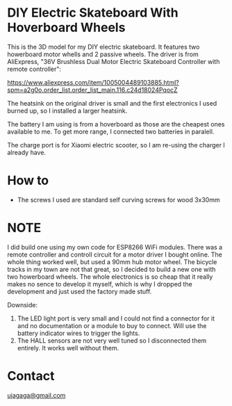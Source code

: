 # DIY Electric Skateboard With Hoverboard Wheels

This is the 3D model for my DIY electric skateboard. It features two howerboard motor whells and 2 passive wheels. 
The driver is from AliExpress, "36V Brushless Dual Motor Electric Skateboard Controller with remote controller":

https://www.aliexpress.com/item/1005004489103885.html?spm=a2g0o.order_list.order_list_main.116.c24d18024PqocZ

The heatsink on the original driver is small and the first electronics I used burned up, so I installed a larger heatsink.

The battery I am using is from a hoverboard as those are the cheapest ones available to me. 
To get more range, I connected two batteries in paralell.

The charge port is for Xiaomi electric scooter, so I am re-using the charger I already have.

# How to
- The screws I used are standard self curving screws for wood 3x30mm

# NOTE
I did build one using my own code for ESP8266 WiFi modules. There was a remote controller and controll circuit for a motor driver
I bought online. The whole thing worked well, but used a 90mm hub motor wheel. The bicycle tracks in my town are not that great, 
so I decided to build a new one with two howerboard wheels. The whole electronics is so cheap that it really makes no sence to develop it myself,
which is why I dropped the development and just used the factory made stuff.

Downside:
1. The LED light port is very small and I could not find a connector for it and no documentation or a module to buy to connect. 
Will use the battery indicator wires to trigger the lights.
3. The HALL sensors are not very well tuned so I disconnected them entirely. It works well without them. 

# Contact
ujagaga@gmail.com
